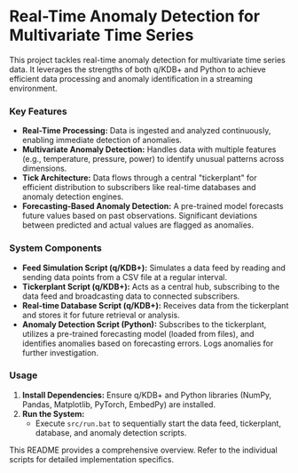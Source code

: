 # Real-Time Anomaly Detection for Multivariate Time Series

This project tackles real-time anomaly detection for multivariate time series data.
It leverages the strengths of both q/KDB+ and Python
to achieve efficient data processing and anomaly identification in a streaming environment.

### Key Features

* **Real-Time Processing:** Data is ingested and analyzed continuously, enabling immediate detection of anomalies.
* **Multivariate Anomaly Detection:** Handles data with multiple features (e.g., temperature, pressure, power) to identify unusual patterns across dimensions.
* **Tick Architecture:** Data flows through a central "tickerplant" for efficient distribution to subscribers like real-time databases and anomaly detection engines.
* **Forecasting-Based Anomaly Detection:** A pre-trained model forecasts future values based on past observations. Significant deviations between predicted and actual values are flagged as anomalies.

### System Components

* **Feed Simulation Script (q/KDB+):** Simulates a data feed by reading and sending data points from a CSV file at a regular interval.
* **Tickerplant Script (q/KDB+):** Acts as a central hub, subscribing to the data feed and broadcasting data to connected subscribers.
* **Real-time Database Script (q/KDB+):** Receives data from the tickerplant and stores it for future retrieval or analysis.
* **Anomaly Detection Script (Python):** Subscribes to the tickerplant, utilizes a pre-trained forecasting model (loaded from files), and identifies anomalies based on forecasting errors. Logs anomalies for further investigation.

### Usage

1. **Install Dependencies:** Ensure q/KDB+ and Python libraries (NumPy, Pandas, Matplotlib, PyTorch, EmbedPy) are installed.
2. **Run the System:**
    * Execute `src/run.bat` to sequentially start the data feed, tickerplant, database, and anomaly detection scripts.

This README provides a comprehensive overview. Refer to the individual scripts for detailed implementation specifics.
